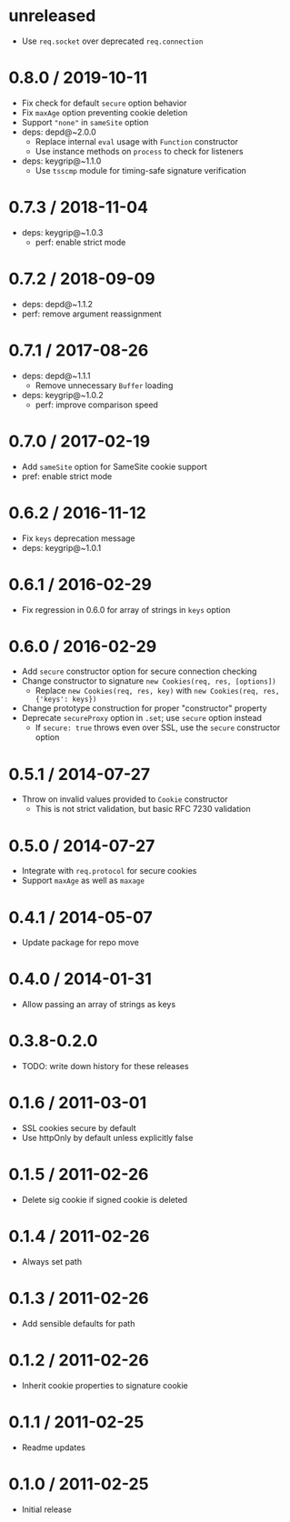 unreleased
==========

  * Use `req.socket` over deprecated `req.connection`

0.8.0 / 2019-10-11
==================

  * Fix check for default `secure` option behavior
  * Fix `maxAge` option preventing cookie deletion
  * Support `"none"` in `sameSite` option
  * deps: depd@~2.0.0
    - Replace internal `eval` usage with `Function` constructor
    - Use instance methods on `process` to check for listeners
  * deps: keygrip@~1.1.0
    - Use `tsscmp` module for timing-safe signature verification

0.7.3 / 2018-11-04
==================

  * deps: keygrip@~1.0.3
    - perf: enable strict mode

0.7.2 / 2018-09-09
==================

  * deps: depd@~1.1.2
  * perf: remove argument reassignment

0.7.1 / 2017-08-26
==================

  * deps: depd@~1.1.1
    - Remove unnecessary `Buffer` loading
  * deps: keygrip@~1.0.2
    - perf: improve comparison speed

0.7.0 / 2017-02-19
==================

  * Add `sameSite` option for SameSite cookie support
  * pref: enable strict mode

0.6.2 / 2016-11-12
==================

  * Fix `keys` deprecation message
  * deps: keygrip@~1.0.1

0.6.1 / 2016-02-29
==================

  * Fix regression in 0.6.0 for array of strings in `keys` option

0.6.0 / 2016-02-29
==================

  * Add `secure` constructor option for secure connection checking
  * Change constructor to signature `new Cookies(req, res, [options])`
    - Replace `new Cookies(req, res, key)` with `new Cookies(req, res, {'keys': keys})`
  * Change prototype construction for proper "constructor" property
  * Deprecate `secureProxy` option in `.set`; use `secure` option instead
    - If `secure: true` throws even over SSL, use the `secure` constructor option

0.5.1 / 2014-07-27
==================

  * Throw on invalid values provided to `Cookie` constructor
    - This is not strict validation, but basic RFC 7230 validation

0.5.0 / 2014-07-27
==================

  * Integrate with `req.protocol` for secure cookies
  * Support `maxAge` as well as `maxage`

0.4.1 / 2014-05-07
==================

  * Update package for repo move

0.4.0 / 2014-01-31
==================

  * Allow passing an array of strings as keys

0.3.8-0.2.0
===========

  * TODO: write down history for these releases

0.1.6 / 2011-03-01
==================

  * SSL cookies secure by default
  * Use httpOnly by default unless explicitly false

0.1.5 / 2011-02-26
==================

  * Delete sig cookie if signed cookie is deleted

0.1.4 / 2011-02-26
==================

  * Always set path

0.1.3 / 2011-02-26
==================

  * Add sensible defaults for path

0.1.2 / 2011-02-26
==================

  * Inherit cookie properties to signature cookie

0.1.1 / 2011-02-25
==================

  * Readme updates

0.1.0 / 2011-02-25
==================

  * Initial release
